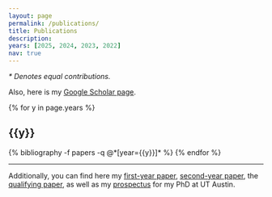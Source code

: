 ```yaml
---
layout: page
permalink: /publications/
title: Publications
description:
years: [2025, 2024, 2023, 2022]
nav: true
---
```

*\* Denotes equal contributions.*

Also, here is my [Google Scholar page](https://scholar.google.com/citations?hl=en&user=_EAk1jUAAAAJ).

<div class="publications">

{% for y in page.years %}
  <h2 class="year">{{y}}</h2>
  {% bibliography -f papers -q @*[year={{y}}]* %}
{% endfor %}

</div>

<hr>

Additionally, you can find here my [first-year paper](/assets/ut_austin_phd_papers/Zhan%202022%20FYP%20Emotion%20Trigger%20Summarization.pdf), [second-year paper](/assets/ut_austin_phd_papers/Zhan%202023%20SYP%20Emotion%20Appraisal.pdf), the [qualifying paper](/assets/ut_austin_phd_papers/Zhan%202024%20QP%20Cognitive%20Reappraisal.pdf), as well as my [prospectus](/assets/ut_austin_phd_papers/Zhan%202025%20Prospectus.pdf) for my PhD at UT Austin.